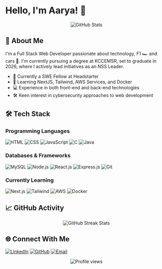 # Hello, I'm Aarya! 👋

<div align="center">
  <img src="https://github-readme-stats.vercel.app/api?username=aaryaa28&show_icons=true&theme=tokyonight" alt="GitHub Stats" />
</div>

## 💫 About Me
I'm a Full Stack Web Developer passionate about technology, F1 🏎️ and cars 🚗. I'm currently pursuing a degree at KCCEMSR, set to graduate in 2026, where I actively lead initiatives as an NSS Leader.

- 🔭 Currently a SWE Fellow at Headstarter
- 🌱 Learning NextJS, Tailwind, AWS Services, and Docker
- 💻 Experience in both front-end and back-end technologies
- 🛠️ Keen interest in cybersecurity approaches to web development

## 🛠️ Tech Stack

### Programming Languages
![HTML](https://img.shields.io/badge/-HTML5-E34F26?style=flat-square&logo=html5&logoColor=white)
![CSS](https://img.shields.io/badge/-CSS3-1572B6?style=flat-square&logo=css3&logoColor=white)
![JavaScript](https://img.shields.io/badge/-JavaScript-F7DF1E?style=flat-square&logo=javascript&logoColor=black)
![C](https://img.shields.io/badge/-C-A8B9CC?style=flat-square&logo=c&logoColor=black)
![Java](https://img.shields.io/badge/-Java-007396?style=flat-square&logo=Java&logoColor=white)

### Databases & Frameworks
![MySQL](https://img.shields.io/badge/-MySQL-4479A1?style=flat-square&logo=mysql&logoColor=white)
![Node.js](https://img.shields.io/badge/-Node.js-339933?style=flat-square&logo=node.js&logoColor=white)
![React.js](https://img.shields.io/badge/-React-61DAFB?style=flat-square&logo=react&logoColor=black)
![Express.js](https://img.shields.io/badge/-Express.js-000000?style=flat-square&logo=express&logoColor=white)
![Git](https://img.shields.io/badge/-Git-F05032?style=flat-square&logo=git&logoColor=white)

### Currently Learning
![Next.js](https://img.shields.io/badge/-Next.js-000000?style=flat-square&logo=next.js&logoColor=white)
![Tailwind](https://img.shields.io/badge/-Tailwind-06B6D4?style=flat-square&logo=tailwindcss&logoColor=white)
![AWS](https://img.shields.io/badge/-AWS-232F3E?style=flat-square&logo=amazon-aws&logoColor=white)
![Docker](https://img.shields.io/badge/-Docker-2496ED?style=flat-square&logo=docker&logoColor=white)

## 📈 GitHub Activity

<div align="center">
  <img src="https://github-readme-streak-stats.herokuapp.com/?user=aaryaa28&theme=tokyonight" alt="GitHub Streak Stats" />
</div>

## 🌐 Connect With Me
[![LinkedIn](https://img.shields.io/badge/-LinkedIn-0077B5?style=for-the-badge&logo=Linkedin&logoColor=white)](https://www.linkedin.com/in/aarya-walve-10259325b/)
[![GitHub](https://img.shields.io/badge/-GitHub-181717?style=for-the-badge&logo=GitHub&logoColor=white)](https://github.com/aaryaa28)
[![Email](https://img.shields.io/badge/-Email-D14836?style=for-the-badge&logo=Gmail&logoColor=white)](mailto:thenexthead28@gmail.com)

<div align="center">
  <img src="https://komarev.com/ghpvc/?username=aaryaa28&style=flat-square&color=blue" alt="Profile views" />
</div>